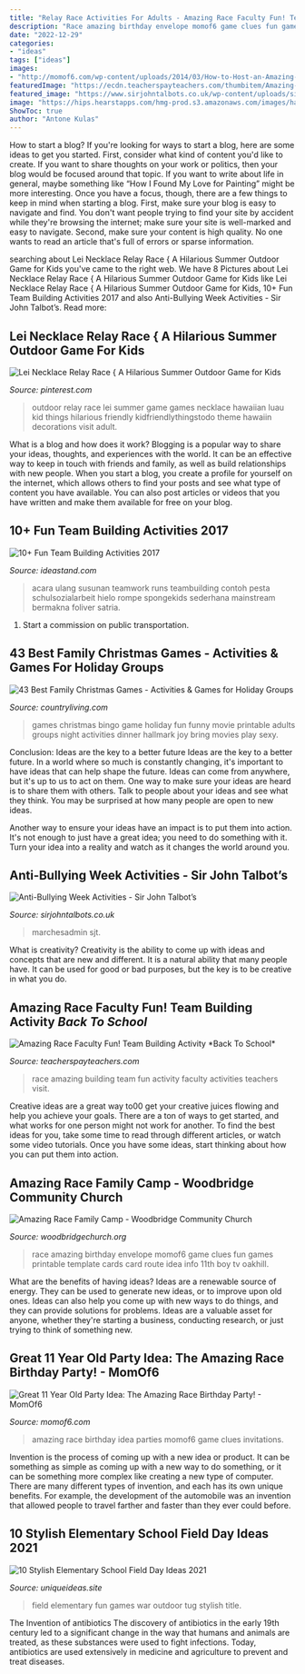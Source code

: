 ```yaml
---
title: "Relay Race Activities For Adults - Amazing Race Faculty Fun! Team Building Activity *back To School*"
description: "Race amazing birthday envelope momof6 game clues fun games printable template cards card route idea info 11th boy tv oakhill"
date: "2022-12-29"
categories:
- "ideas"
tags: ["ideas"]
images:
- "http://momof6.com/wp-content/uploads/2014/03/How-to-Host-an-Amazing-Rave-Birthday-Party.jpg"
featuredImage: "https://ecdn.teacherspayteachers.com/thumbitem/Amazing-Race-Faculty-Fun-Team-Building-Activity-2699636-1532606207/original-2699636-3.jpg"
featured_image: "https://www.sirjohntalbots.co.uk/wp-content/uploads/sites/4/2020/11/3-3.png"
image: "https://hips.hearstapps.com/hmg-prod.s3.amazonaws.com/images/hallmark-movie-bingo-1542052363.png?crop=0.850xw:1.00xh;0.0777xw,0&amp;resize=480:*"
ShowToc: true
author: "Antone Kulas"
---
```



How to start a blog?
If you're looking for ways to start a blog, here are some ideas to get you started. First, consider what kind of content you'd like to create. If you want to share thoughts on your work or politics, then your blog would be focused around that topic. If you want to write about life in general, maybe something like “How I Found My Love for Painting” might be more interesting. Once you have a focus, though, there are a few things to keep in mind when starting a blog. First, make sure your blog is easy to navigate and find. You don't want people trying to find your site by accident while they're browsing the internet; make sure your site is well-marked and easy to navigate. Second, make sure your content is high quality. No one wants to read an article that's full of errors or sparse information.

	

		
searching about Lei Necklace Relay Race { A Hilarious Summer Outdoor Game for Kids you've came to the right web. We have 8 Pictures about Lei Necklace Relay Race { A Hilarious Summer Outdoor Game for Kids like Lei Necklace Relay Race { A Hilarious Summer Outdoor Game for Kids, 10+ Fun Team Building Activities 2017 and also Anti-Bullying Week Activities - Sir John Talbot’s. Read more:
		
    
## Lei Necklace Relay Race { A Hilarious Summer Outdoor Game For Kids

<img loading=lazy src="https://i.pinimg.com/736x/39/62/23/3962235a9f3e2124f1bbd6aa7b31531c.jpg" onerror="this.onerror=null;this.src='https://tse1.mm.bing.net/th?id=OIP.JLpcfORGbxXhKru3pmBrRgHaLG&amp;pid=15.1';" alt="Lei Necklace Relay Race { A Hilarious Summer Outdoor Game for Kids">

_Source: pinterest.com_

>outdoor relay race lei summer game games necklace hawaiian luau kid things hilarious friendly kidfriendlythingstodo theme hawaiin decorations visit adult. 

	

What is a blog and how does it work?
Blogging is a popular way to share your ideas, thoughts, and experiences with the world. It can be an effective way to keep in touch with friends and family, as well as build relationships with new people. When you start a blog, you create a profile for yourself on the internet, which allows others to find your posts and see what type of content you have available. You can also post articles or videos that you have written and make them available for free on your blog.

    
## 10+ Fun Team Building Activities 2017

<img loading=lazy src="https://ideastand.com/wp-content/uploads/2017/08/team-building/11-team-building-activities-fun.jpg" onerror="this.onerror=null;this.src='https://tse4.mm.bing.net/th?id=OIP.HSwtNFm8tSg9MpLYAvGwrQHaE9&amp;pid=15.1';" alt="10+ Fun Team Building Activities 2017">

_Source: ideastand.com_

>acara ulang susunan teamwork runs teambuilding contoh pesta schulsozialarbeit hielo rompe spongekids sederhana mainstream bermakna foliver satria. 

	

1) Start a commission on public transportation.

    
## 43 Best Family Christmas Games - Activities &amp; Games For Holiday Groups

<img loading=lazy src="https://hips.hearstapps.com/hmg-prod.s3.amazonaws.com/images/hallmark-movie-bingo-1542052363.png?crop=0.850xw:1.00xh;0.0777xw,0&amp;resize=480:*" onerror="this.onerror=null;this.src='https://tse3.mm.bing.net/th?id=OIP.LgACQsYXjEGuu5zxjcP42QHaLF&amp;pid=15.1';" alt="43 Best Family Christmas Games - Activities &amp; Games for Holiday Groups">

_Source: countryliving.com_

>games christmas bingo game holiday fun funny movie printable adults groups night activities dinner hallmark joy bring movies play sexy. 

	

Conclusion: Ideas are the key to a better future
Ideas are the key to a better future. In a world where so much is constantly changing, it's important to have ideas that can help shape the future. Ideas can come from anywhere, but it's up to us to act on them.
One way to make sure your ideas are heard is to share them with others. Talk to people about your ideas and see what they think. You may be surprised at how many people are open to new ideas.

Another way to ensure your ideas have an impact is to put them into action. It's not enough to just have a great idea; you need to do something with it. Turn your idea into a reality and watch as it changes the world around you.

    
## Anti-Bullying Week Activities - Sir John Talbot’s

<img loading=lazy src="https://www.sirjohntalbots.co.uk/wp-content/uploads/sites/4/2020/11/3-3.png" onerror="this.onerror=null;this.src='https://tse4.mm.bing.net/th?id=OIP.1e6yBTQj98sqMhQUUhW66wHaGN&amp;pid=15.1';" alt="Anti-Bullying Week Activities - Sir John Talbot’s">

_Source: sirjohntalbots.co.uk_

>marchesadmin sjt. 

	

What is creativity?
Creativity is the ability to come up with ideas and concepts that are new and different. It is a natural ability that many people have. It can be used for good or bad purposes, but the key is to be creative in what you do.

    
## Amazing Race Faculty Fun! Team Building Activity *Back To School*

<img loading=lazy src="https://ecdn.teacherspayteachers.com/thumbitem/Amazing-Race-Faculty-Fun-Team-Building-Activity-2699636-1532606207/original-2699636-3.jpg" onerror="this.onerror=null;this.src='https://tse4.mm.bing.net/th?id=OIP.GXj19nHUgiusv8QMxm2engAAAA&amp;pid=15.1';" alt="Amazing Race Faculty Fun! Team Building Activity *Back To School*">

_Source: teacherspayteachers.com_

>race amazing building team fun activity faculty activities teachers visit. 

	

Creative ideas are a great way to00 get your creative juices flowing and help you achieve your goals. There are a ton of ways to get started, and what works for one person might not work for another. To find the best ideas for you, take some time to read through different articles, or watch some video tutorials. Once you have some ideas, start thinking about how you can put them into action.

    
## Amazing Race Family Camp - Woodbridge Community Church

<img loading=lazy src="https://woodbridgechurch.org/wp-content/uploads/Amazing-Race-Envelope-Lables.jpg" onerror="this.onerror=null;this.src='https://tse1.mm.bing.net/th?id=OIP.mGd3K8dKwB76CDkZuUqsFQHaF7&amp;pid=15.1';" alt="Amazing Race Family Camp - Woodbridge Community Church">

_Source: woodbridgechurch.org_

>race amazing birthday envelope momof6 game clues fun games printable template cards card route idea info 11th boy tv oakhill. 

	

What are the benefits of having ideas?
Ideas are a renewable source of energy. They can be used to generate new ideas, or to improve upon old ones. Ideas can also help you come up with new ways to do things, and they can provide solutions for problems. Ideas are a valuable asset for anyone, whether they're starting a business, conducting research, or just trying to think of something new.

    
## Great 11 Year Old Party Idea: The Amazing Race Birthday Party! - MomOf6

<img loading=lazy src="http://momof6.com/wp-content/uploads/2014/03/How-to-Host-an-Amazing-Rave-Birthday-Party.jpg" onerror="this.onerror=null;this.src='https://tse1.mm.bing.net/th?id=OIP.dZoCO5ONLtXpPMiE1upomQHaKQ&amp;pid=15.1';" alt="Great 11 Year Old Party Idea: The Amazing Race Birthday Party! - MomOf6">

_Source: momof6.com_

>amazing race birthday idea parties momof6 game clues invitations. 

	

Invention is the process of coming up with a new idea or product. It can be something as simple as coming up with a new way to do something, or it can be something more complex like creating a new type of computer. There are many different types of invention, and each has its own unique benefits. For example, the development of the automobile was an invention that allowed people to travel farther and faster than they ever could before.

    
## 10 Stylish Elementary School Field Day Ideas 2021

<img loading=lazy src="https://www.uniqueideas.site/wp-content/uploads/field-day-at-school-with-fun-outdoor-games-for-kids-and-tug-a-war.jpg" onerror="this.onerror=null;this.src='https://tse2.mm.bing.net/th?id=OIP.maLMXxfARQpkYYo2LYpFSgHaEK&amp;pid=15.1';" alt="10 Stylish Elementary School Field Day Ideas 2021">

_Source: uniqueideas.site_

>field elementary fun games war outdoor tug stylish title. 

	

The Invention of antibiotics
The discovery of antibiotics in the early 19th century led to a significant change in the way that humans and animals are treated, as these substances were used to fight infections. Today, antibiotics are used extensively in medicine and agriculture to prevent and treat diseases.


